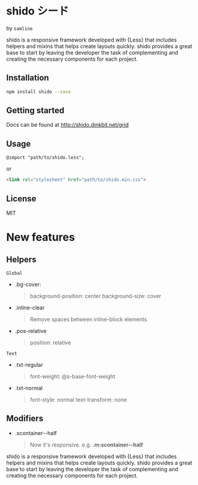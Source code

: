 # shido シード
by `samline`

shido is a responsive framework developed with {Less} that includes helpers and mixins that helps create layouts quickly. shido provides a great base to start by leaving the developer the task of complementing and creating the necessary components for each project.

## Installation
```bash
npm install shido --save
```

## Getting started
Docs can be found at http://shido.dinkbit.net/grid

## Usage
```less
@import "path/to/shido.less";
```
or
```html
<link rel="stylesheet" href="path/to/shido.min.css">
```

## License
MIT

# New features

## Helpers

`Global`
- .bg-cover: 
  >  background-position: center
     > background-size: cover
- .inline-clear
  > Remove spaces between inline-block elements
- .pos-relative
  > position: relative

`Text`
- .txt-regular
  > font-weight: @s-base-font-weight 
- .txt-normal
  > font-style: normal
  > text-transform: none

## Modifiers

- .scontainer--half
  > Now it's responsive. e.g. **.m:scontainer--half**


shido is a responsive framework developed with {Less} that includes helpers and mixins that helps create layouts quickly. shido provides a great base to start by leaving the developer the task of complementing and creating the necessary components for each project.
